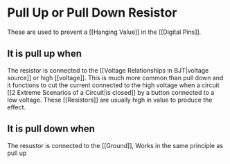 # Pull Up or Pull Down Resistor
These are used to prevent a [[Hanging Value]] in the [[Digital Pins]]. 

## It is pull up when
The resistor is connected to the [[Voltage Relationships in BJT|voltage source]]  or high [[voltage]]. This is much more common than pull down and it functions to cut the current connected to the high voltage when a circuit [[2 Extreme Scenarios of a Circuit|is closed]] by a button connected to a low voltage. These [[Resistors]] are usually high in value to produce the effect. 

## It is pull down when
The resustor is connected to the [[Ground]], Works in the same principle as pull up

